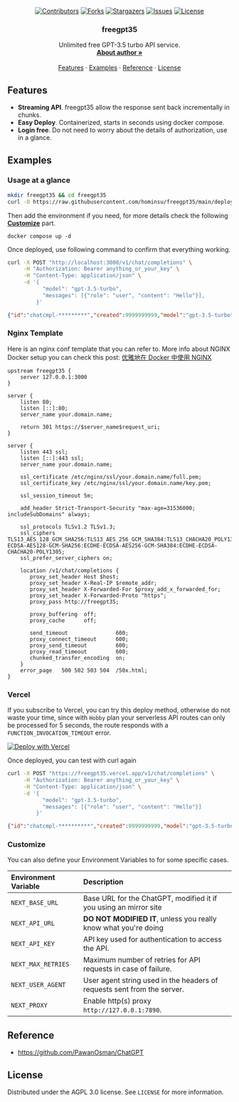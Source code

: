 <div id="top"></div>

<!-- PROJECT SHIELDS -->
<p align="center">
<a href="https://github.com/hominsu/freegpt35/graphs/contributors"><img src="https://img.shields.io/github/contributors/hominsu/freegpt35.svg?style=for-the-badge" alt="Contributors"></a>
<a href="https://github.com/hominsu/freegpt35/network/members"><img src="https://img.shields.io/github/forks/hominsu/freegpt35.svg?style=for-the-badge" alt="Forks"></a>
<a href="https://github.com/hominsu/freegpt35/stargazers"><img src="https://img.shields.io/github/stars/hominsu/freegpt35.svg?style=for-the-badge" alt="Stargazers"></a>
<a href="https://github.com/hominsu/freegpt35/issues"><img src="https://img.shields.io/github/issues/hominsu/freegpt35.svg?style=for-the-badge" alt="Issues"></a>
<a href="https://github.com/hominsu/freegpt35/blob/master/LICENSE"><img src="https://img.shields.io/github/license/hominsu/freegpt35.svg?style=for-the-badge" alt="License"></a>
</p>

<div align="center">

<h3 align="center">freegpt35</h3>
  <p align="center">
    Unlimited free GPT-3.5 turbo API service.
    <br/>
    <a href="https://homing.so/about"><strong>About author »</strong></a>
    <br/>
    <br/>
    <a href="#Features">Features</a>
    ·
    <a href="#Examples">Examples</a>
    ·
    <a href="#Reference">Reference</a>
    ·
    <a href="#License">License</a>
  </p>
</div>

## Features

- **Streaming API**. freegpt35 allow the response sent back incrementally in chunks.
- **Easy Deploy**. Containerized, starts in seconds using docker compose.
- **Login free**. Do not need to worry about the details of authorization, use in a glance.

## Examples

### Usage at a glance

```bash
mkdir freegpt35 && cd freegpt35
curl -O https://raw.githubusercontent.com/hominsu/freegpt35/main/deploy/docker-compose.yml
```

Then add the environment if you need, for more details check the following [**Customize**](https://github.com/hominsu/freegpt35?tab=readme-ov-file#customize) part.

```
docker compose up -d
```

Once deployed, use following command to confirm that everything working.

```bash
curl -X POST "http://localhost:3000/v1/chat/completions" \
     -H "Authorization: Bearer anything_or_your_key" \
     -H "Content-Type: application/json" \
     -d '{
           "model": "gpt-3.5-turbo",
           "messages": [{"role": "user", "content": "Hello"}],
         }'
```

```json
{"id":"chatcmpl-*********","created":9999999999,"model":"gpt-3.5-turbo","object":"chat.completion","choices":[{"finish_reason":"stop","index":0,"message":{"content":"Hi there! How can I assist you today?","role":"assistant"}}],"usage":{"prompt_tokens":1,"completion_tokens":10,"total_tokens":11}}
```

### Nginx Template

Here is an nginx conf template that you can refer to. More info about NGINX Docker setup you can check this post: [优雅地在 Docker 中使用 NGINX](https://homing.so/blog/nginx/how-to-use-nginx-elegantly-with-docker)

```nginx
upstream freegpt35 {
    server 127.0.0.1:3000
}

server {
    listen 80;
    listen [::]:80;
    server_name your.domain.name;

    return 301 https://$server_name$request_uri;
}

server {
    listen 443 ssl;
    listen [::]:443 ssl;
    server_name your.domain.name;

    ssl_certificate /etc/nginx/ssl/your.domain.name/full.pem;
    ssl_certificate_key /etc/nginx/ssl/your.domain.name/key.pem;

    ssl_session_timeout 5m;

    add_header Strict-Transport-Security "max-age=31536000; includeSubDomains" always;

    ssl_protocols TLSv1.2 TLSv1.3;
    ssl_ciphers TLS13_AES_128_GCM_SHA256:TLS13_AES_256_GCM_SHA384:TLS13_CHACHA20_POLY1305_SHA256:ECDHE-ECDSA-AES128-GCM-SHA256:ECDHE-ECDSA-AES256-GCM-SHA384:ECDHE-ECDSA-CHACHA20-POLY1305;
    ssl_prefer_server_ciphers on;

    location /v1/chat/completions {
       proxy_set_header Host $host;
       proxy_set_header X-Real-IP $remote_addr;
       proxy_set_header X-Forwarded-For $proxy_add_x_forwarded_for;
       proxy_set_header X-Forwarded-Proto "https";
       proxy_pass http://freegpt35;

       proxy_buffering  off;
       proxy_cache      off;

       send_timeout               600;
       proxy_connect_timeout      600;
       proxy_send_timeout         600;
       proxy_read_timeout         600;
       chunked_transfer_encoding  on;
    }
    error_page   500 502 503 504  /50x.html;
}
```

### Vercel

If you subscribe to Vercel, you can try this deploy method, otherwise do not waste your time, since with `Hobby` plan your serverless API routes can only be processed for 5 seconds, the route responds with a `FUNCTION_INVOCATION_TIMEOUT` error.

[![Deploy with Vercel](https://vercel.com/button)](https://vercel.com/new/clone?repository-url=https%3A%2F%2Fgithub.com%2Fhominsu%2Ffreegpt35&env=NEXT_API_KEY&envDescription=API%20key%20used%20for%20authentication%20to%20access%20the%20API.&envLink=https%3A%2F%2Fgithub.com%2Fhominsu%2Ffreegpt35%3Ftab%3Dreadme-ov-file%23customize)

Once deployed, you can test with curl again

```bash
curl -X POST "https://freegpt35.vercel.app/v1/chat/completions" \
     -H "Authorization: Bearer anything_or_your_key" \
     -H "Content-Type: application/json" \
     -d '{
           "model": "gpt-3.5-turbo",
           "messages": [{"role": "user", "content": "Hello"}]
         }'
```

```json
{"id":"chatcmpl-**********","created":9999999999,"model":"gpt-3.5-turbo","object":"chat.completion","choices":[{"finish_reason":"stop","index":0,"message":{"content":"Hey there! How's it going?","role":"assistant"}}],"usage":{"prompt_tokens":1,"completion_tokens":8,"total_tokens":9}}
```

### Customize

You can also define your Environment Variables to for some specific cases.

| Environment Variable | Description                                                             |
|:---------------------|:------------------------------------------------------------------------|
| `NEXT_BASE_URL`      | Base URL for the ChatGPT, modified it if you using an mirror site       |
| `NEXT_API_URL`       | **DO NOT MODIFIED IT**, unless you really know what you're doing        |
| `NEXT_API_KEY`       | API key used for authentication to access the API.                      |
| `NEXT_MAX_RETRIES`   | Maximum number of retries for API requests in case of failure.          |
| `NEXT_USER_AGENT`    | User agent string used in the headers of requests sent from the server. |
| `NEXT_PROXY`         | Enable http(s) proxy `http://127.0.0.1:7890`.                           |

## Reference

- https://github.com/PawanOsman/ChatGPT

## License

Distributed under the AGPL 3.0 license. See `LICENSE` for more information.
